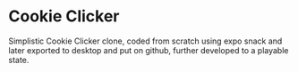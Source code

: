 # Cookie Clicker

Simplistic Cookie Clicker clone, coded from scratch using expo snack and later exported to desktop and put on github, further developed to a playable state.
